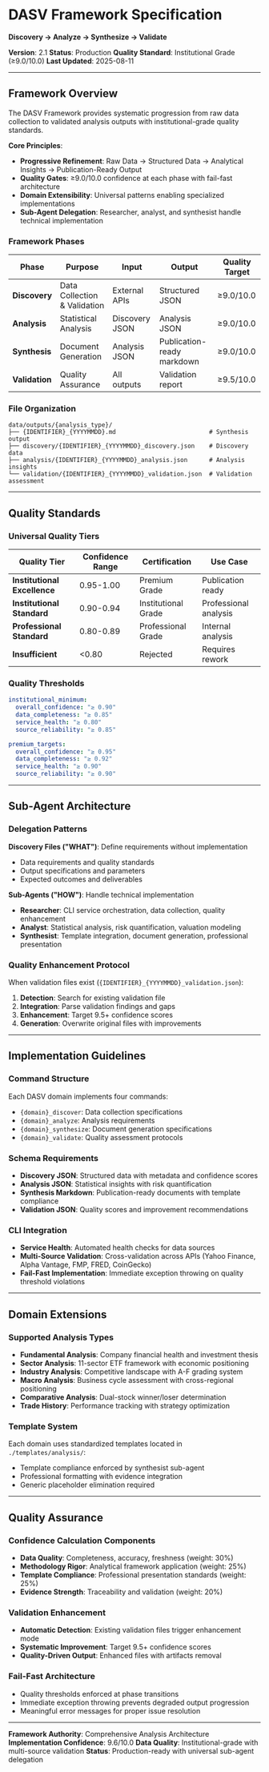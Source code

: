 # DASV Framework Specification
**Discovery → Analyze → Synthesize → Validate**

**Version**: 2.1
**Status**: Production
**Quality Standard**: Institutional Grade (≥9.0/10.0)
**Last Updated**: 2025-08-11

---

## Framework Overview

The DASV Framework provides systematic progression from raw data collection to validated analysis outputs with institutional-grade quality standards.

**Core Principles**:
- **Progressive Refinement**: Raw Data → Structured Data → Analytical Insights → Publication-Ready Output
- **Quality Gates**: ≥9.0/10.0 confidence at each phase with fail-fast architecture
- **Domain Extensibility**: Universal patterns enabling specialized implementations
- **Sub-Agent Delegation**: Researcher, analyst, and synthesist handle technical implementation

### Framework Phases

| Phase | Purpose | Input | Output | Quality Target |
|-------|---------|-------|--------|----------------|
| **Discovery** | Data Collection & Validation | External APIs | Structured JSON | ≥9.0/10.0 |
| **Analysis** | Statistical Analysis | Discovery JSON | Analysis JSON | ≥9.0/10.0 |
| **Synthesis** | Document Generation | Analysis JSON | Publication-ready markdown | ≥9.0/10.0 |
| **Validation** | Quality Assurance | All outputs | Validation report | ≥9.5/10.0 |

### File Organization

```
data/outputs/{analysis_type}/
├── {IDENTIFIER}_{YYYYMMDD}.md                          # Synthesis output
├── discovery/{IDENTIFIER}_{YYYYMMDD}_discovery.json    # Discovery data
├── analysis/{IDENTIFIER}_{YYYYMMDD}_analysis.json      # Analysis insights
└── validation/{IDENTIFIER}_{YYYYMMDD}_validation.json  # Validation assessment
```

---

## Quality Standards

### Universal Quality Tiers

| Quality Tier | Confidence Range | Certification | Use Case |
|--------------|------------------|---------------|----------|
| **Institutional Excellence** | 0.95-1.00 | Premium Grade | Publication ready |
| **Institutional Standard** | 0.90-0.94 | Institutional Grade | Professional analysis |
| **Professional Standard** | 0.80-0.89 | Professional Grade | Internal analysis |
| **Insufficient** | <0.80 | Rejected | Requires rework |

### Quality Thresholds

```yaml
institutional_minimum:
  overall_confidence: "≥ 0.90"
  data_completeness: "≥ 0.85"
  service_health: "≥ 0.80"
  source_reliability: "≥ 0.85"

premium_targets:
  overall_confidence: "≥ 0.95"
  data_completeness: "≥ 0.92"
  service_health: "≥ 0.90"
  source_reliability: "≥ 0.90"
```

---

## Sub-Agent Architecture

### Delegation Patterns

**Discovery Files ("WHAT")**: Define requirements without implementation
- Data requirements and quality standards
- Output specifications and parameters
- Expected outcomes and deliverables

**Sub-Agents ("HOW")**: Handle technical implementation
- **Researcher**: CLI service orchestration, data collection, quality enhancement
- **Analyst**: Statistical analysis, risk quantification, valuation modeling
- **Synthesist**: Template integration, document generation, professional presentation

### Quality Enhancement Protocol

When validation files exist (`{IDENTIFIER}_{YYYYMMDD}_validation.json`):
1. **Detection**: Search for existing validation file
2. **Integration**: Parse validation findings and gaps
3. **Enhancement**: Target 9.5+ confidence scores
4. **Generation**: Overwrite original files with improvements

---

## Implementation Guidelines

### Command Structure
Each DASV domain implements four commands:
- `{domain}_discover`: Data collection specifications
- `{domain}_analyze`: Analysis requirements
- `{domain}_synthesize`: Document generation specifications
- `{domain}_validate`: Quality assessment protocols

### Schema Requirements
- **Discovery JSON**: Structured data with metadata and confidence scores
- **Analysis JSON**: Statistical insights with risk quantification
- **Synthesis Markdown**: Publication-ready documents with template compliance
- **Validation JSON**: Quality scores and improvement recommendations

### CLI Integration
- **Service Health**: Automated health checks for data sources
- **Multi-Source Validation**: Cross-validation across APIs (Yahoo Finance, Alpha Vantage, FMP, FRED, CoinGecko)
- **Fail-Fast Implementation**: Immediate exception throwing on quality threshold violations

---

## Domain Extensions

### Supported Analysis Types
- **Fundamental Analysis**: Company financial health and investment thesis
- **Sector Analysis**: 11-sector ETF framework with economic positioning
- **Industry Analysis**: Competitive landscape with A-F grading system
- **Macro Analysis**: Business cycle assessment with cross-regional positioning
- **Comparative Analysis**: Dual-stock winner/loser determination
- **Trade History**: Performance tracking with strategy optimization

### Template System
Each domain uses standardized templates located in `./templates/analysis/`:
- Template compliance enforced by synthesist sub-agent
- Professional formatting with evidence integration
- Generic placeholder elimination required

---

## Quality Assurance

### Confidence Calculation Components
- **Data Quality**: Completeness, accuracy, freshness (weight: 30%)
- **Methodology Rigor**: Analytical framework application (weight: 25%)
- **Template Compliance**: Professional presentation standards (weight: 25%)
- **Evidence Strength**: Traceability and validation (weight: 20%)

### Validation Enhancement
- **Automatic Detection**: Existing validation files trigger enhancement mode
- **Systematic Improvement**: Target 9.5+ confidence scores
- **Quality-Driven Output**: Enhanced files with artifacts removal

### Fail-Fast Architecture
- Quality thresholds enforced at phase transitions
- Immediate exception throwing prevents degraded output progression
- Meaningful error messages for proper issue resolution

---

**Framework Authority**: Comprehensive Analysis Architecture
**Implementation Confidence**: 9.6/10.0
**Data Quality**: Institutional-grade with multi-source validation
**Status**: Production-ready with universal sub-agent delegation
